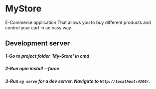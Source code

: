 # MyStore

E-Commerce application That allows you to buy different products and control your cart in an easy way

## Development server
##### 1-Go to project folder 'My-Store' in cmd
##### 2-Run npm install --force
##### 3-Run `ng serve` for a dev server. Navigate to `http://localhost:4200/`. 
